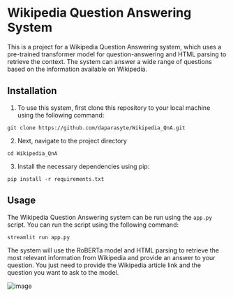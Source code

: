 # Wikipedia Question Answering System
This is a project for a Wikipedia Question Answering system, which uses a pre-trained transformer model for question-answering and HTML parsing to retrieve the context. The system can answer a wide range of questions based on the information available on Wikipedia.


## Installation
1. To use this system, first clone this repository to your local machine using the following command:

```
git clone https://github.com/daparasyte/Wikipedia_QnA.git
```
2. Next, navigate to the project directory 
```
cd Wikipedia_QnA
```

3. Install the necessary dependencies using pip:
```
pip install -r requirements.txt
```

## Usage
The Wikipedia Question Answering system can be run using the `app.py` script. You can run the script using the following command:
```
streamlit run app.py
```

The system will use the RoBERTa model and HTML parsing to retrieve the most relevant information from Wikipedia and provide an answer to your question. You just need to provide the Wikipedia article link and the question you want to ask to the model. 

![image](https://user-images.githubusercontent.com/62950304/235082927-63fc4409-e4b7-44d7-a879-e2da4c4fa305.png)
